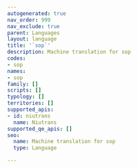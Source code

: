 ```yaml
---
autogenerated: true
nav_order: 999
nav_exclude: true
parent: Languages
layout: language
title: '`sop`'
description: Machine translation for sop
codes:
- sop
names:
- sop
family: []
scripts: []
typology: []
territories: []
supported_apis:
- id: niutrans
  name: Niutrans
supported_qe_apis: []
seo:
  name: Machine translation for sop
  type: Language

---
```



